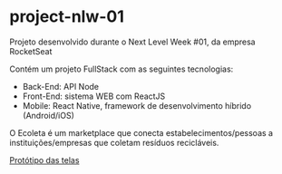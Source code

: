 # project-nlw-01
Projeto desenvolvido durante o Next Level Week #01, da empresa RocketSeat

Contém um projeto FullStack com as seguintes tecnologias: 

- Back-End: API Node
- Front-End: sistema WEB com ReactJS
- Mobile: React Native, framework de desenvolvimento híbrido (Android/iOS)

O Ecoleta é um marketplace que conecta estabelecimentos/pessoas a instituições/empresas que coletam resíduos recicláveis.

<a href="https://www.figma.com/file/1SxgOMojOB2zYT0Mdk28lB/?viewer=1&node-id=">Protótipo das telas</a>
